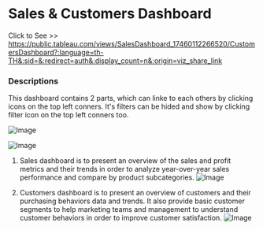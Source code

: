 # Sales & Customers Dashboard

Click to See >> https://public.tableau.com/views/SalesDashboard_17460112266520/CustomersDashboard?:language=th-TH&:sid=&:redirect=auth&:display_count=n&:origin=viz_share_link

### Descriptions

   This dashboard contains 2 parts, which can linke to each others by clicking icons on the top left conners. It's filters can be hided and show by clicking filter icon on the top left conners too. 
        
   ![Image](https://github.com/user-attachments/assets/4328024c-47cc-4e59-bd2c-0844f373e55f)

   ![Image](https://github.com/user-attachments/assets/b4c5f48a-420a-4de0-8fdb-8afc888294e9)

   1. Sales dashboard is to present an overview of the sales and profit metrics and their trends in order to analyze year-over-year sales performance and compare by product subcategories.
   ![Image](https://github.com/user-attachments/assets/48d9d90c-92eb-49c0-8687-73b1597ee596)

   2. Customers dashboard is to present an overview of customers and their purchasing behaviors data and trends. It also provide basic customer segments to help marketing teams and management to understand customer behaviors in order to improve customer satisfaction.
   ![Image](https://github.com/user-attachments/assets/14107991-b7b7-4af0-ab08-b0f23d5c00ed)

